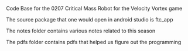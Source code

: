 Code Base for the 0207 Critical Mass Robot for the Velocity Vortex game

The source package that one would open in android studio is ftc_app

The notes folder contains various notes related to this season

The pdfs folder contains pdfs that helped us figure out the programming


